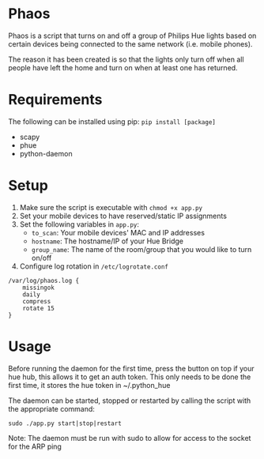 # Phaos
Phaos is a script that turns on and off a group of Philips Hue lights based on certain devices being connected to the same network (i.e. mobile phones).

The reason it has been created is so that the lights only turn off when all people have left the home and turn on when at least one has returned.

# Requirements
The following can be installed using pip: `pip install [package]`
- scapy
- phue
- python-daemon

# Setup
1. Make sure the script is executable with `chmod +x app.py`
2. Set your mobile devices to have reserved/static IP assignments
3. Set the following variables in `app.py`:
    - `to_scan`:  Your mobile devices' MAC and IP addresses
    - `hostname`: The hostname/IP of your Hue Bridge
    - `group_name`: The name of the room/group that you would like to turn on/off
4. Configure log rotation in `/etc/logrotate.conf`
```
/var/log/phaos.log {
    missingok
    daily
    compress
    rotate 15
}
```

# Usage
Before running the daemon for the first time, press the button on top if your hue hub, this allows it to get an auth token.
This only needs to be done the first time, it stores the hue token in ~/.python_hue

The daemon can be started, stopped or restarted by calling the script with the appropriate command:
```
sudo ./app.py start|stop|restart
```

Note: The daemon must be run with sudo to allow for access to the socket for the ARP ping